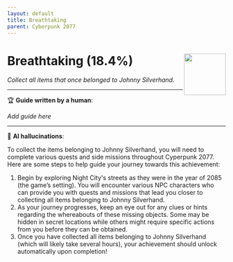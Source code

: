 ```yaml
---
layout: default
title: Breathtaking
parent: Cyberpunk 2077
---
```


# Breathtaking (18.4%) <img align="right" src="https://cdn.cloudflare.steamstatic.com/steamcommunity/public/images/apps/1091500/27664ed21cfe3db65108a6ed1b25e383a6aafdb8.jpg" width="96" height="96">

_Collect all items that once belonged to Johnny Silverhand._

---

:trophy: **Guide written by a human**:

_Add guide here_

---

:robot: **AI hallucinations**:

To collect the items belonging to Johnny Silverhand, you will need to complete various quests and side missions throughout Cyperpunk 2077. Here are some steps to help guide your journey towards this achievement:
1) Begin by exploring Night City's streets as they were in the year of 2085 (the game’s setting). You will encounter various NPC characters who can provide you with quests and missions that lead you closer to collecting all items belonging to Johnny Silverhand.
2) As your journey progresses, keep an eye out for any clues or hints regarding the whereabouts of these missing objects. Some may be hidden in secret locations while others might require specific actions from you before they can be obtained. 
3) Once you have collected all items belonging to Johnny Silverhand (which will likely take several hours), your achievement should unlock automatically upon completion!
